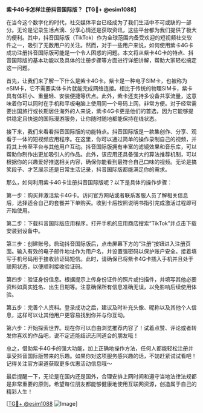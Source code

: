 **紫卡4G卡怎样注册抖音国际版？【TG💪+ @esim1088】**

在当今这个数字化的时代，社交媒体平台已经成为了我们生活中不可或缺的一部分。无论是记录生活点滴、分享心情还是获取资讯，这些平台都为我们提供了极大的便利。其中，抖音国际版（TikTok）作为全球范围内备受欢迎的短视频社交软件之一，吸引了无数用户的关注。然而，对于一些用户来说，如何使用紫卡4G卡成功注册抖音国际版可能是一个令人困惑的问题。本文将从紫卡4G卡的特点、抖音国际版的基本功能以及具体的注册步骤等方面进行详细讲解，帮助大家轻松搞定这一问题。

首先，让我们来了解一下什么是紫卡4G卡。紫卡是一种电子SIM卡，也被称为eSIM卡，它不需要实体卡片就能完成网络连接。相比于传统的物理SIM卡，紫卡具有体积小、重量轻、安装便捷等优点。此外，紫卡还支持多设备共享流量，这意味着你可以同时在手机和平板电脑上使用同一个号码上网，非常方便。对于经常需要出国旅行或长期居住海外的人来说，紫卡4G卡更是他们的首选，因为它能够提供稳定且快速的国际漫游服务，让你随时随地都能保持在线状态。

接下来，我们来看看抖音国际版的功能特点。抖音国际版是一款集创作、分享、观看于一体的短视频应用程序。在这里，你可以通过简单的操作录制自己的视频，并将其上传至平台与其他用户互动。抖音国际版拥有丰富的滤镜效果和音乐库，可以帮助你制作出更加吸引人的作品。此外，该应用还具备强大的算法推荐机制，可以根据你的兴趣爱好推送相关内容，确保你能看到最符合自己口味的视频。无论是搞笑段子、才艺展示还是日常生活记录，抖音国际版都能满足你的需求。

那么，如何利用紫卡4G卡注册抖音国际版呢？以下是具体的操作步骤：

第一步：购买并激活紫卡4G卡。访问官方网站或者联系客服人员了解相关信息后，选择适合自己的套餐并下单购买。收到卡后按照说明书指引完成激活过程即可开始使用。

第二步：下载抖音国际版应用程序。打开手机的应用商店搜索“TikTok”并点击下载安装到设备中。

第三步：创建账号。启动抖音国际版后，点击屏幕下方的“注册”按钮进入注册页面。输入有效的电子邮件地址作为用户名，并设置强密码以保护账户安全。接着填写手机号码用于接收验证码短信。此时，请确保已将紫卡4G卡插入手机并且处于联网状态，以便顺利接收验证码。

第四步：验证身份信息。根据提示上传身份证件的照片或扫描件，并填写其他必要资料如真实姓名、出生日期等。注意确保所有信息准确无误，以免影响后续使用体验。

第五步：完善个人资料。登录成功之后，建议及时补充头像、昵称以及其他个人信息，这样可以让其他用户更容易找到你并与你互动。

第六步：开始探索世界。现在你可以自由浏览推荐内容了！试着点赞、评论或者转发你喜欢的作品吧，说不定还能结识志同道合的朋友哦！

总之，借助紫卡4G卡的强大功能，加上正确地操作方法，任何人都能轻松注册并享受抖音国际版带来的乐趣。如果你对这项服务感兴趣的话，不妨赶紧试试看吧！记得关注官方渠道获取更多优惠活动信息哦～

最后提醒一下，无论是在国内还是国外，合理安排上网时间和遵守当地法律法规都是非常重要的原则。希望每位朋友都能够健康地使用互联网资源，创造属于自己的精彩人生！

[[TG💪+ @esim1088](https://t.me/s/esim1088) ![Image](https://i.postimg.cc/4NQfJmqS/Snipaste-2025-05-13-00-14-12.png)]